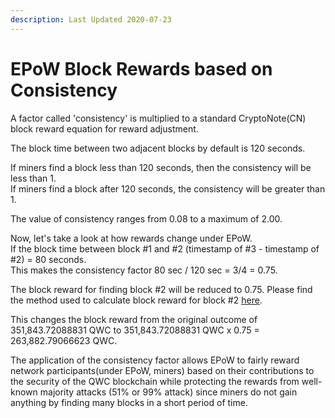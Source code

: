 ```yaml
---
description: Last Updated 2020-07-23
---
```


# EPoW Block Rewards based on Consistency

A factor called 'consistency' is multiplied to a standard CryptoNote\(CN\) block reward equation for reward adjustment.

The block time between two adjacent blocks by default is 120 seconds.

If miners find a block less than 120 seconds, then the consistency will be less than 1.  
If miners find a block after 120 seconds, the consistency will be greater than 1.

The value of consistency ranges from 0.08 to a maximum of 2.00.



Now, let's take a look at how rewards change under EPoW.  
If the block time between block \#1 and \#2 \(timestamp of \#3 - timestamp of \#2\) = 80 seconds.  
This makes the consistency factor  80 sec / 120 sec = 3/4  = 0.75.

The block reward for finding block \#2 will be reduced to 0.75. Please find the method used to calculate block reward for block \#2 [here](https://app.gitbook.com/@qwertycoin/s/qwertycoin-white-paper/~/drafts/-MCv9PsnU_pw7XL59E4E/consensus/cryptonote-proof-of-work/cryptonote-block-reward-calculation).

This changes the block reward from the original outcome of 351,843.72088831 QWC to 351,843.72088831 QWC x 0.75 = 263,882.79066623 QWC.

The application of the consistency factor allows EPoW to fairly reward network participants\(under EPoW, miners\) based on their contributions to the security of the QWC blockchain while protecting the rewards from well-known majority attacks \(51% or 99% attack\) since miners do not gain anything by finding many blocks in a short period of time.



